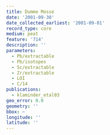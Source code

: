 ```yaml
---
title: Dumme Mosse
date: '2001-09-30'
date_collected_earliest: '2001-09-01'
record_type: core
medium: peat
feature: '714'
description: ''
parameters:
  - Pb/extractable
  - Pb/isotopes
  - Sc/extractable
  - Zr/extractable
  - LOI
  - C/14
publications:
  - klaminder_etal03
geo_error: 0.0
geometry: ''
bbox: ~
longitude: ''
latitude: ''
---
```

